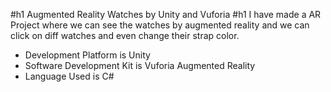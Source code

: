 #h1 Augmented Reality Watches by Unity and Vuforia #h1
I have made a AR Project where we can see the watches by augmented reality and we can click on diff watches and even change their strap color.
- Development Platform is Unity
- Software Development Kit is Vuforia Augmented Reality
- Language Used is C#

